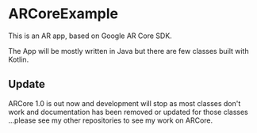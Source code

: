 # ARCoreExample

This is an AR app, based on Google AR Core SDK.
 
The App will be mostly written in Java but there are few classes built
with Kotlin.


## Update

ARCore 1.0 is out now and development will stop as most classes don't work and documentation
has been removed or updated for those classes ...please see my other repositories to see my work on ARCore.
